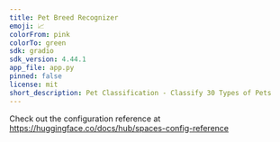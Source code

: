 ```yaml
---
title: Pet Breed Recognizer
emoji: 📈
colorFrom: pink
colorTo: green
sdk: gradio
sdk_version: 4.44.1
app_file: app.py
pinned: false
license: mit
short_description: Pet Classification - Classify 30 Types of Pets
---
```


Check out the configuration reference at https://huggingface.co/docs/hub/spaces-config-reference

<!-- added fast ai -->